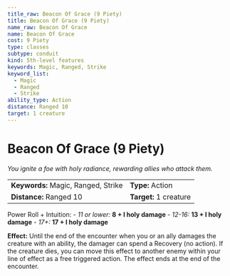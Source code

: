 ```yaml
---
title_raw: Beacon Of Grace (9 Piety)
title: Beacon Of Grace (9 Piety)
name_raw: Beacon Of Grace
name: Beacon Of Grace
cost: 9 Piety
type: classes
subtype: conduit
kind: 5th-level features
keywords: Magic, Ranged, Strike
keyword_list:
  - Magic
  - Ranged
  - Strike
ability_type: Action
distance: Ranged 10
target: 1 creature
---
```


# Beacon Of Grace (9 Piety)

*You ignite a foe with holy radiance, rewarding allies who attack them.*

|                                     |                        |
| :---------------------------------- | :--------------------- |
| **Keywords:** Magic, Ranged, Strike | **Type:** Action       |
| **Distance:** Ranged 10             | **Target:** 1 creature |

Power Roll + Intuition: - *11 or lower:* **8 + I holy damage** - *12-16:* **13 + I holy damage** - *17+:* **17 + I holy damage**

**Effect:** Until the end of the encounter when you or an ally damages the creature with an ability, the damager can spend a Recovery (no action). If the creature dies, you can move this effect to another enemy within your line of effect as a free triggered action. The effect ends at the end of the encounter.
